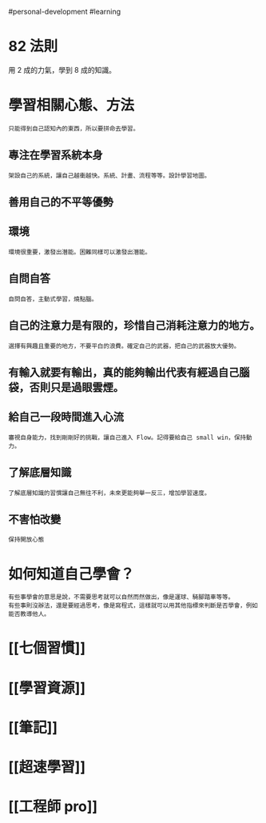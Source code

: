 #personal-development #learning

# 82 法則
用 2 成的力氣，學到 8 成的知識。

# 學習相關心態、方法
	只能得到自己認知內的東西，所以要拼命去學習。

## 專注在學習系統本身
	架設自己的系統，讓自己越衝越快。系統、計畫、流程等等。設計學習地圖。

## 善用自己的不平等優勢

## 環境
	環境很重要，激發出潛能。困難同樣可以激發出潛能。

## 自問自答
	自問自答，主動式學習，燒點腦。

## 自己的注意力是有限的，珍惜自己消耗注意力的地方。
	選擇有興趣且重要的地方，不要平白的浪費。確定自己的武器，把自己的武器放大優勢。

## 有輸入就要有輸出，真的能夠輸出代表有經過自己腦袋，否則只是過眼雲煙。

## 給自己一段時間進入心流
	審視自身能力，找到剛剛好的挑戰，讓自己進入 Flow。記得要給自己 small win，保持動力。

## 了解底層知識
	了解底層知識的習慣讓自己無往不利，未來更能夠舉一反三，增加學習速度。

## 不害怕改變
	保持開放心態

# 如何知道自己學會？
	有些事學會的意思是說，不需要思考就可以自然而然做出，像是運球、騎腳踏車等等。
	有些事則沒辦法，還是要經過思考，像是寫程式，這樣就可以用其他指標來判斷是否學會，例如能否教導他人。
	
# [[七個習慣]]
# [[學習資源]]
# [[筆記]]
# [[超速學習]]
# [[工程師 pro]]